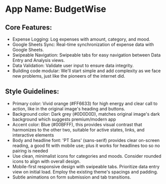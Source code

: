 # **App Name**: BudgetWise

## Core Features:

- Expense Logging: Log expenses with amount, category, and mood.
- Google Sheets Sync: Real-time synchronization of expense data with Google Sheets.
- Swipeable Navigation: Swipeable tabs for easy navigation between Data Entry and Analysis views.
- Data Validation: Validate user input to ensure data integrity.
- Building code modular: We'll start simple and add complexity as we face new problems, just like the pioneers of the internet did.

## Style Guidelines:

- Primary color: Vivid orange (#FF6633) for high energy and clear call to action, like in the original image's heading and buttons.
- Background color: Dark grey (#0D0D0D), matches original image's dark background which suggests premium/modern app
- Accent color: Blue (#00BFFF), this provides visual contrast that harmonizes to the other two, suitable for active states, links, and interactive elements
- Body and headline font: 'PT Sans' (sans-serif) provides clear on-screen reading, a good fit with mobile use; plus it works for headlines too so no pairing is needed
- Use clean, minimalist icons for categories and moods. Consider rounded icons to align with overall design.
- Mobile-first responsive design with swipeable tabs. Prioritize data entry view on initial load. Employ the existing theme's spacings and padding.
- Subtle animations on form submission and tab transitions.